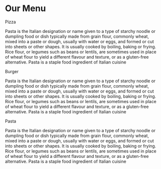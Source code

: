 <!doctype html>
<html>
<head>
	<meta charset="utf-8">
	<meta name="viewport" content="width=device-width, intial-scale=1">
	<title>Assignment solution for module 2</title>
	<link rel="stylesheet" href="css/style.css">
</head>
<body>
	<h1>Our Menu</h1>
	<div class="row">
	<div class="browser tablet mobile">
		<p class="title">Pizza</p>
		<div class="block">Pasta is the Italian designation or name given to a type of starchy noodle or dumpling food or dish typically made from grain flour, commonly wheat, mixed into a paste or dough, usually with water or eggs, and formed or cut into sheets or other shapes. It is usually cooked by boiling, baking or frying. Rice flour, or legumes such as beans or lentils, are sometimes used in place of wheat flour to yield a different flavour and texture, or as a gluten-free alternative. Pasta is a staple food ingredient of Italian cuisine</div>
	</div>
	<div class="browser tablet mobile">
		<p class="title">Burger</p>
		<div class="block">Pasta is the Italian designation or name given to a type of starchy noodle or dumpling food or dish typically made from grain flour, commonly wheat, mixed into a paste or dough, usually with water or eggs, and formed or cut into sheets or other shapes. It is usually cooked by boiling, baking or frying. Rice flour, or legumes such as beans or lentils, are sometimes used in place of wheat flour to yield a different flavour and texture, or as a gluten-free alternative. Pasta is a staple food ingredient of Italian cuisine</div>
	</div>
	<div class="browser tablet2 mobile">
		<p class="title">Pasta</p>
		<div class="block">Pasta is the Italian designation or name given to a type of starchy noodle or dumpling food or dish typically made from grain flour, commonly wheat, mixed into a paste or dough, usually with water or eggs, and formed or cut into sheets or other shapes. It is usually cooked by boiling, baking or frying. Rice flour, or legumes such as beans or lentils, are sometimes used in place of wheat flour to yield a different flavour and texture, or as a gluten-free alternative. Pasta is a staple food ingredient of Italian cuisine</div>
	</div>
</div>
</body>
</html>




